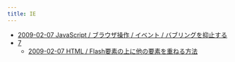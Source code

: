 ```yaml
---
title: IE
---
```



- [2009-02-07 JavaScript / ブラウザ操作 / イベント / バブリングを抑止する](./../../../../d/2009/02/07/JavaScript_でバブリングを抑止する.md)
- [7](./7/index.md)
    - [2009-02-07 HTML / Flash要素の上に他の要素を重ねる方法](./../../../../d/2009/02/07/Firefox_で_Flash_要素の上に他の要素を重ねる方法.md)




